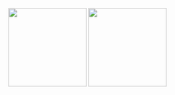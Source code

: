 <div width="100%"><a href="https://github.com/anuraghazra/github-readme-stats">
<img align="left" height="160em" src="https://github-readme-stats.vercel.app/api?username=MaxWolf-01&show_icons=true&theme=dark&count_private=true" />
<img align="left" height="160em" src="https://github-readme-stats.vercel.app/api/top-langs/?username=MaxWolf-01&theme=dark&layout=compact&count_private=true" />
</div>

<br><br><br><br><br><br><br><br>




